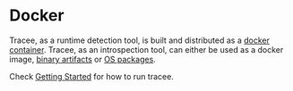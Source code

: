 # Docker

Tracee, as a runtime detection tool, is built and distributed as a
[docker container](https://hub.docker.com/r/aquasec/tracee). Tracee,
as an introspection tool, can either be used as a docker image,
[binary artifacts](https://github.com/aquasecurity/tracee/releases) or
[OS packages](../building/packaging.md).

Check [Getting Started](../index.md) for how to run tracee.